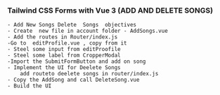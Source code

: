 ### Tailwind CSS Forms with Vue 3 (ADD AND DELETE SONGS)
    - Add New Songs Delete  Songs  objectives
    - Create  new file in account folder - AddSongs.vue
    - Add the routes in Router/index.js
    -Go to  editProfile.vue , copy from it 
    - Steel some input from editProofile
    - Steel some label from CropperModal
    -Import the SubmitFormButton and add on song
    - Implement the UI for Deelete Songs
        add routeto deelete songs in router/index.js
    - Copy the AddSong and call DeleteSong.vue
    - Build the UI 
